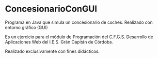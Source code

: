 # ConcesionarioConGUI
Programa en Java que simula un concesionario de coches. Realizado con entorno gráfico (GUI)

Es un ejercicio para el módulo de Programación del C.F.G.S. Desarrollo de Aplicaciones Web del I.E.S. Grán Capitán de Córdoba.

Realizado exclusivamente con fines didácticos.
